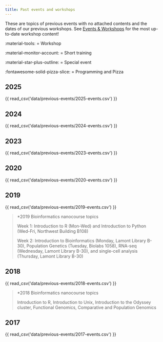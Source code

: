 ```yaml
---
title: Past events and workshops
---
```


<style>
    .md-typeset__table {
        width: 100% !important;
    }
    /* Ensure table takes full width */
    
    .md-typeset__table table {
        width: 100% !important;
        table-layout: fixed;
    }
    /* Ensure table takes full width and has fixed layout */

    .md-typeset th, .md-typeset td {
    white-space: normal;
    overflow-wrap: break-word;
    word-break: break-word;
    }
    /* Ensure text wraps in table cells */

    .md-typeset table th:nth-child(1),
    .md-typeset table td:nth-child(1) { width: 3%; }

    .md-typeset table th:nth-child(2),
    .md-typeset table td:nth-child(2) { width: 40%; }

    .md-typeset table th:nth-child(3),
    .md-typeset table td:nth-child(3) { width: 16%; }

    .md-typeset table th:nth-child(4),
    .md-typeset table td:nth-child(4) { width: 14%; }

    .md-typeset table th:nth-child(5),
    .md-typeset table td:nth-child(5) { width: 26%; }
    /* Set widths for all 5 columns */

    table thead { display: none; }
    .md-typeset table, 
    .md-typeset th, 
    .md-typeset td {
        border: none !important;
    }
    /* Remove borders from table, th, and td */

    .md-typeset__table tr:nth-child(even):hover,
    .md-typeset__table tbody tr:nth-child(even):hover {
        background-color: #f6f8fa !important;
    }
    .md-typeset__table tr:nth-child(odd):hover,
    .md-typeset__table tbody tr:nth-child(odd):hover {
        background-color: #ffffff !important;
    }
    /* Disable hover effect on table rows */
</style>

These are topics of previous events with no attached contents and the dates of our previous workshops. See [Events & Workshops](index.md#current-workshop-content) for the most up-to-date workshop content! 

:material-tools: = Workshop

:material-monitor-account: = Short training 

:material-star-plus-outline: = Special event 

:fontawesome-solid-pizza-slice: = Programming and Pizza

## 2025
 
{{ read_csv('data/previous-events/2025-events.csv') }}

## 2024

{{ read_csv('data/previous-events/2024-events.csv') }}

## 2023

{{ read_csv('data/previous-events/2023-events.csv') }}

## 2020

{{ read_csv('data/previous-events/2020-events.csv') }}

## 2019

{{ read_csv('data/previous-events/2019-events.csv') }}

> *2019 Bioinformatics nanocourse topics
>
> Week 1: Introduction to R (Mon-Wed) and Introduction to Python (Wed-Fri, Northwest Building B108)
>
> Week 2: Introduction to Bioinformatics (Monday, Lamont Library B-30), Population Genetics (Tuesday, Biolabs 1058), RNA-seq (Wednesday, Lamont Library B-30), and single-cell analysis (Thursday, Lamont Library B-30) 

## 2018

{{ read_csv('data/previous-events/2018-events.csv') }}

> *2018     Bioinformatics nanocourse topics
>
> Introduction to R, Introduction to Unix, Introduction to the Odyssey cluster, Functional Genomics, Comparative and Population Genomics

## 2017

{{ read_csv('data/previous-events/2017-events.csv') }}    





